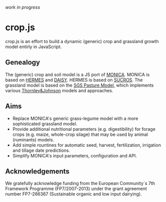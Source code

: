 _work in progress_

crop.js
=======

crop.js is an effort to build a dynamic (generic) crop and grassland growth model entirly in JavaScript.

## Genealogy
The (generic) crop and soil model is a JS port of [MONICA](http://monica.agrosystem-models.com/). MONICA is based on [HERMES](http://www.zalf.de/en/forschung/institute/lsa/forschung/oekomod/hermes/Pages/default.aspx) and [DAISY](https://code.google.com/p/daisy-model/). HERMES is based on [SUCROS](http://models.pps.wur.nl/node/3). The grassland model is based on the [SGS Pasture Model](http://imj.com.au/sgs/), which implements various [Thornley&Johnson](http://scholar.google.de/scholar?q=Thornley+Johnson+grass) models and approaches.

## Aims
- Replace MONICA's generic grass-legume model with a more sophisticated grassland model.
- Provide additional nutritional parameters (e.g. digestibility) for forage crops (e.g. maize, whole-crop silage) that may be used by animal (ruminants) models.
- Add simple rountines for automatic seed, harvest, fertilization, irrigation and tillage date predictions.
- Simplify MONICA's input parameters, configuration and API.

## Acknowledgements

We gratefully acknowledge funding from the European Community´s 7th Framework Programme (FP7/2007-2013) under the grant 
agreement number FP7-266367 (Sustainable organic and low input dairying).
